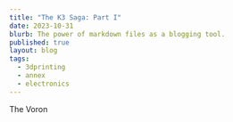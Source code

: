 ```yaml
---
title: "The K3 Saga: Part I"
date: 2023-10-31
blurb: The power of markdown files as a blogging tool.
published: true
layout: blog
tags:
  - 3dprinting
  - annex
  - electronics
---
```

<script>
  import Image from '/src/lib/widgets/Image.svelte';
</script>

The Voron 

<Image imgURL="/src/posts/assets/k3-cover.jpg" caption="Aligning the crossing linear rails was not as bad as I imagined it would be!" />